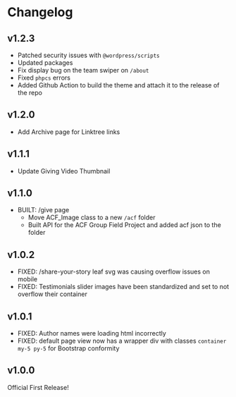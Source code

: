 # Changelog

## v1.2.3

-   Patched security issues with `@wordpress/scripts`
-   Updated packages
-   Fix display bug on the team swiper on `/about`
-   Fixed `phpcs` errors
-   Added Github Action to build the theme and attach it to the release of the repo

## v1.2.0

-   Add Archive page for Linktree links

## v1.1.1

-   Update Giving Video Thumbnail

## v1.1.0

-   BUILT: /give page
    -   Move ACF_Image class to a new `/acf` folder
    -   Built API for the ACF Group Field Project and added acf json to the folder

## v1.0.2

-   FIXED: /share-your-story leaf svg was causing overflow issues on mobile
-   FIXED: Testimonials slider images have been standardized and set to not overflow their container

## v1.0.1

-   FIXED: Author names were loading html incorrectly
-   FIXED: default page view now has a wrapper div with classes `container my-5 py-5` for Bootstrap conformity

## v1.0.0

Official First Release!
